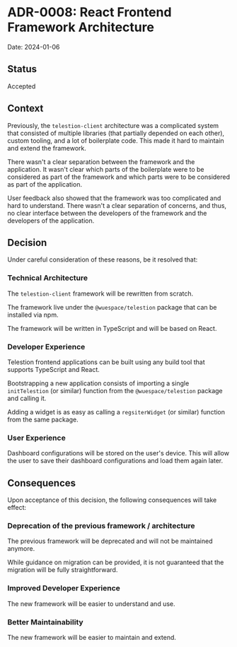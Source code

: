 # ADR-0008: React Frontend Framework Architecture

Date: 2024-01-06

## Status

Accepted

## Context
<!-- The issue that is motivating this decision and any context that influences or constrains the decision. -->

Previously, the `telestion-client` architecture was a complicated system that consisted of multiple libraries (that partially depended on each other), custom tooling, and a lot of boilerplate code. This made it hard to maintain and extend the framework.

There wasn't a clear separation between the framework and the application. It wasn't clear which parts of the boilerplate were to be considered as part of the framework and which parts were to be considered as part of the application.

User feedback also showed that the framework was too complicated and hard to understand. There wasn't a clear separation of concerns, and thus, no clear interface between the developers of the framework and the developers of the application.

## Decision
<!-- The change that we're proposing or have agreed to implement. -->

Under careful consideration of these reasons, be it resolved that:

### Technical Architecture

The `telestion-client` framework will be rewritten from scratch. 

The framework live under the `@wuespace/telestion` package that can be installed via npm.

The framework will be written in TypeScript and will be based on React.

### Developer Experience

Telestion frontend applications can be built using any build tool that supports TypeScript and React.

Bootstrapping a new application consists of importing a single `initTelestion` (or similar) function from the `@wuespace/telestion` package and calling it.

Adding a widget is as easy as calling a `regsiterWidget` (or similar) function from the same package.

### User Experience

Dashboard configurations will be stored on the user's device. This will allow the user to save their dashboard configurations and load them again later.

## Consequences
<!-- What becomes easier, or more difficult to do and any risks introduced by the change that will need to be mitigated? -->

Upon acceptance of this decision, the following consequences will take effect:

### Deprecation of the previous framework / architecture

The previous framework will be deprecated and will not be maintained anymore.

While guidance on migration can be provided, it is not guaranteed that the migration will be fully straightforward.

### Improved Developer Experience

The new framework will be easier to understand and use.

### Better Maintainability

The new framework will be easier to maintain and extend.
